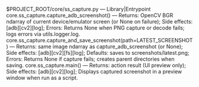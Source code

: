 $PROJECT_ROOT/core/ss_capture.py — Library|Entrypoint
core.ss_capture.capture_adb_screenshot() — Returns: OpenCV BGR ndarray of current device/emulator screen (or None on failure); Side effects: [adb][cv2][log]; Errors: Returns None when PNG capture or decode fails; logs errors via utils.logger.log.
core.ss_capture.capture_and_save_screenshot(path=LATEST_SCREENSHOT) — Returns: same image ndarray as capture_adb_screenshot (or None); Side effects: [adb][cv2][fs][log]; Defaults: saves to screenshots/latest.png; Errors: Returns None if capture fails; creates parent directories when saving.
core.ss_capture.main() — Returns: action result (UI preview only); Side effects: [adb][cv2][log]; Displays captured screenshot in a preview window when run as a script.
